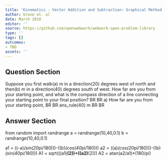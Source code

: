 ```yaml
---
title: 'Kinematics - Vector Addition and Subtraction: Graphical Method'
author: Urone et. al
date: March 2018
editor: ''
source: https://github.com/openwebwork/webwork-open-problem-library
type: ''
tags: []
outcomes:
- TBD
assets: ''
---
```


## Question Section 

Suppose you first walk(a) m in a direction(20) degrees west of north and then(b) m in a direction(40) degrees south of west. How far are you from your starting point, and what is the compass direction of a line connecting your starting point to your final position?
BR
BR
a) How far are you from your starting point,
BR
BR
ans_rule(40) m 
BR
BR

## Answer Section

from random import randrange
a = randrange(10,40,0.1)
b = randrange(10,40,0.1)

a1 = ((-a)*(sin(20*pi/180)))-((b)*(cos(40*pi/180)))
a2 = ((a)*(cos(20*pi/180)))-((b)*(sin(40*pi/180)))
A1 = sqrt(((a1)**(2))+((a2)**(2)))
A2 = atan(a2/a1)*(180/pi)